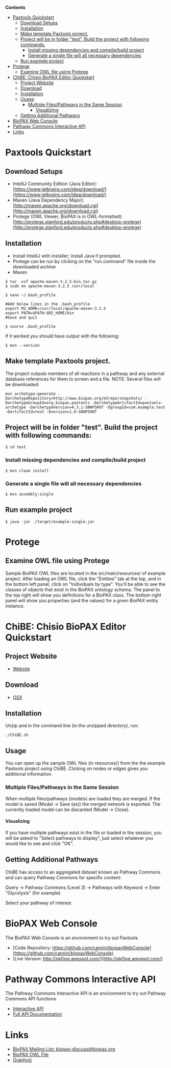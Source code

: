 <!-- START doctoc generated TOC please keep comment here to allow auto update -->
<!-- DON'T EDIT THIS SECTION, INSTEAD RE-RUN doctoc TO UPDATE -->
**Contents**

- [Paxtools Quickstart](#paxtools-quickstart)
  - [Download Setups](#download-setups)
  - [Installation](#installation)
  - [Make template Paxtools project.](#make-template-paxtools-project)
  - [Project will be in folder "test". Build the project with following commands:](#project-will-be-in-folder-test-build-the-project-with-following-commands)
    - [Install missing dependencies and compile/build project](#install-missing-dependencies-and-compilebuild-project)
    - [Generate a single file will all necessary dependencies](#generate-a-single-file-will-all-necessary-dependencies)
  - [Run example project](#run-example-project)
- [Protege](#protege)
  - [Examine OWL file using Protege](#examine-owl-file-using-protege)
- [ChiBE: Chisio BioPAX Editor Quickstart](#chibe-chisio-biopax-editor-quickstart)
  - [Project Website](#project-website)
  - [Download](#download)
  - [Installation](#installation-1)
  - [Usage](#usage)
    - [Multiple Files/Pathways in the Same Session](#multiple-filespathways-in-the-same-session)
      - [Visualizing](#visualizing)
  - [Getting Additional Pathways](#getting-additional-pathways)
- [BioPAX Web Console](#biopax-web-console)
- [Pathway Commons Interactive API](#pathway-commons-interactive-api)
- [Links](#links)

<!-- END doctoc generated TOC please keep comment here to allow auto update -->

# Paxtools Quickstart

## Download Setups

* IntelliJ Community Edition (Java Editor): [https://www.jetbrains.com/idea/download/](https://www.jetbrains.com/idea/download/)
* Maven (Java Dependency Major): [http://maven.apache.org/download.cgi](http://maven.apache.org/download.cgi)
* Protege (OWL Viewer, BioPAX is in OWL-formatted): [http://protege.stanford.edu/products.php#desktop-protege](http://protege.stanford.edu/products.php#desktop-protege)

## Installation

* Install IntelliJ with installer; install Java if prompted.
* Protege can be run by clicking on the “run.command” file inside the downloaded archive
* Maven 

```
$ tar -xvf apache-maven-3.2.5-bin.tar.gz
$ sudo mv apache-maven-3.2.5 /usr/local

$ nano ~/.bash_profile

#Add below lines in the .bash_profile
export M2_HOME=/usr/local/apache-maven-3.2.5
export PATH=$PATH:$M2_HOME/bin
#Save and quit

$ source .bash_profile 
```

If it worked you should have output with the following: 

```
$ mvn --version
```

## Make template Paxtools project. 

The project outputs members of all reactions in a pathway and any external database references for them to screen and a file. NOTE: Several files will be downloaded: 

```
mvn archetype:generate -DarchetypeRepository=http://www.biopax.org/m2repo/snapshots/ -DarchetypeGroupId=org.biopax.paxtools -DarchetypeArtifactId=paxtools-archetype -DarchetypeVersion=4.3.1-SNAPSHOT -DgroupId=com.example.test -DartifactId=test -Dversion=1.0-SNAPSHOT
```

## Project will be in folder "test". Build the project with following commands: 
```
$ cd test
```

### Install missing dependencies and compile/build project
```
$ mvn clean install
```

### Generate a single file will all necessary dependencies
```
$ mvn assembly:single
```

## Run example project
```
$ java -jar ./target/example-single.jar
```

# Protege

## Examine OWL file using Protege

Sample BioPAX OWL files are located in the src/main/resources/ of example project. After loading an OWL file, click the "Entities" tab at the top, and in the bottom left panel, click on "Individuals by type". You'll be able to see the classes of objects that exist in the BioPAX ontology schema. The panel to the top right will show you definitions for a BioPAX class. The bottom right panel will show you properties (and the values) for a given BioPAX entity instance. 

# ChiBE: Chisio BioPAX Editor Quickstart

## Project Website
* [Website](https://code.google.com/p/chibe/)

## Download 
* [OSX](http://cbio.mskcc.org/~ozgun/chibe-latest-build-macosx-x86.zip)

## Installation 
Unzip and in the command line (in the unzipped directory), run: 

```
./ChiBE.sh
```

## Usage 

You can open up the sample OWL files (in resources/) from the the example Paxtools project using ChiBE. Clicking on nodes or edges gives you additional information. 

### Multiple Files/Pathways in the Same Session
When multiple files/pathways (models) are loaded they are merged. If the model is saved (Model -> Save (as)) the merged network is exported. The currently loaded model can be discarded (Model -> Close).

#### Visualizing
If you have multiple pathways exist in the file or loaded in the session, you will be asked to "Select pathways to display", just select whatever you would like to see and click "OK". 

## Getting Additional Pathways

ChiBE has access to an aggregated dataset known as Pathway Commons and can query Pathway Commons for specific content:

Query -> Pathway Commons (Level 3) -> Pathways with Keyword -> Enter "Glycolysis" (for example) 

Select your pathway of interest. 

# BioPAX Web Console

The BioPAX Web Console is an environment to try out Paxtools

* [Code Repository: https://github.com/cannin/biopaxWebConsole](https://github.com/cannin/biopaxWebConsole)
* [Live Version: http://pk0iye.appspot.com/](http://pk0iye.appspot.com/)

# Pathway Commons Interactive API 

The Pathway Commons Interactive API is an environment to try out Pathway Commons API functions

* [Interactive API](http://sanderlab.org/pcapi)
* [Full API Documentation](http://www.pathwaycommons.org/pc2/)

# Links 
* [BioPAX Mailing List: biopax-discuss@biopax.org](mailto:biopax-discuss@biopax.org)
* [BioPAX OWL File](http://www.biopax.org/release/biopax-level3.owl)
* [Graphviz](http://www.graphviz.org/)




